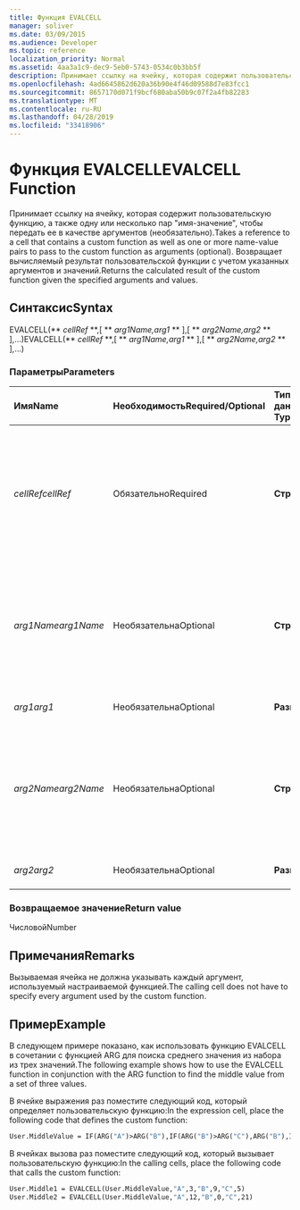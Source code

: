 ```yaml
---
title: Функция EVALCELL
manager: soliver
ms.date: 03/09/2015
ms.audience: Developer
ms.topic: reference
localization_priority: Normal
ms.assetid: 4aa3a1c9-dec9-5eb0-5743-0534c0b3bb5f
description: Принимает ссылку на ячейку, которая содержит пользовательскую функцию, а также одну или несколько пар "имя-значение", чтобы передать ее в качестве аргументов (необязательно). Возвращает вычисляемый результат пользовательской функции с учетом указанных аргументов и значений.
ms.openlocfilehash: 4ad6645862d620a36b90e4f46d09588d7e83fcc1
ms.sourcegitcommit: 8657170d071f9bcf680aba50b9c07f2a4fb82283
ms.translationtype: MT
ms.contentlocale: ru-RU
ms.lasthandoff: 04/28/2019
ms.locfileid: "33418906"
---
```

# <a name="evalcell-function"></a><span data-ttu-id="dbae7-104">Функция EVALCELL</span><span class="sxs-lookup"><span data-stu-id="dbae7-104">EVALCELL Function</span></span>

<span data-ttu-id="dbae7-105">Принимает ссылку на ячейку, которая содержит пользовательскую функцию, а также одну или несколько пар "имя-значение", чтобы передать ее в качестве аргументов (необязательно).</span><span class="sxs-lookup"><span data-stu-id="dbae7-105">Takes a reference to a cell that contains a custom function as well as one or more name-value pairs to pass to the custom function as arguments (optional).</span></span> <span data-ttu-id="dbae7-106">Возвращает вычисляемый результат пользовательской функции с учетом указанных аргументов и значений.</span><span class="sxs-lookup"><span data-stu-id="dbae7-106">Returns the calculated result of the custom function given the specified arguments and values.</span></span>
  
## <a name="syntax"></a><span data-ttu-id="dbae7-107">Синтаксис</span><span class="sxs-lookup"><span data-stu-id="dbae7-107">Syntax</span></span>

<span data-ttu-id="dbae7-108">EVALCELL(\*\* *cellRef* \*\*,[ \*\* *arg1Name,arg1* \*\* ],[ \*\* *arg2Name,arg2* \*\* ],...)</span><span class="sxs-lookup"><span data-stu-id="dbae7-108">EVALCELL(\*\* *cellRef* \*\*,[ \*\* *arg1Name,arg1* \*\* ],[ \*\* *arg2Name,arg2* \*\* ],…)</span></span> 
  
### <a name="parameters"></a><span data-ttu-id="dbae7-109">Параметры</span><span class="sxs-lookup"><span data-stu-id="dbae7-109">Parameters</span></span>

|<span data-ttu-id="dbae7-110">**Имя**</span><span class="sxs-lookup"><span data-stu-id="dbae7-110">**Name**</span></span>|<span data-ttu-id="dbae7-111">**Необходимость**</span><span class="sxs-lookup"><span data-stu-id="dbae7-111">**Required/Optional**</span></span>|<span data-ttu-id="dbae7-112">**Тип данных**</span><span class="sxs-lookup"><span data-stu-id="dbae7-112">**Data Type**</span></span>|<span data-ttu-id="dbae7-113">**Описание**</span><span class="sxs-lookup"><span data-stu-id="dbae7-113">**Description**</span></span>|
|:-----|:-----|:-----|:-----|
| <span data-ttu-id="dbae7-114">_cellRef_</span><span class="sxs-lookup"><span data-stu-id="dbae7-114">_cellRef_</span></span> <br/> |<span data-ttu-id="dbae7-115">Обязательно</span><span class="sxs-lookup"><span data-stu-id="dbae7-115">Required</span></span>  <br/> |<span data-ttu-id="dbae7-116">**Строка**</span><span class="sxs-lookup"><span data-stu-id="dbae7-116">**String**</span></span> <br/> |<span data-ttu-id="dbae7-117">Ссылка на ячейку, содержаную настраиваемую функцию.</span><span class="sxs-lookup"><span data-stu-id="dbae7-117">A reference to the cell that contains the custom function.</span></span> <span data-ttu-id="dbae7-118">Перекрестные ссылки разрешены.</span><span class="sxs-lookup"><span data-stu-id="dbae7-118">Cross-sheet references are allowed.</span></span>  <br/> |
| <span data-ttu-id="dbae7-119">_arg1Name_</span><span class="sxs-lookup"><span data-stu-id="dbae7-119">_arg1Name_</span></span> <br/> |<span data-ttu-id="dbae7-120">Необязательна</span><span class="sxs-lookup"><span data-stu-id="dbae7-120">Optional</span></span>  <br/> |<span data-ttu-id="dbae7-121">**Строка**</span><span class="sxs-lookup"><span data-stu-id="dbae7-121">**String**</span></span> <br/> |<span data-ttu-id="dbae7-122">Имя первого аргумента, передаемого пользовательской функции.</span><span class="sxs-lookup"><span data-stu-id="dbae7-122">The name of the first argument to be passed to the custom function.</span></span> <span data-ttu-id="dbae7-123">Пробелы разрешены.</span><span class="sxs-lookup"><span data-stu-id="dbae7-123">Spaces are allowed.</span></span>  <br/> |
| <span data-ttu-id="dbae7-124">_arg1_</span><span class="sxs-lookup"><span data-stu-id="dbae7-124">_arg1_</span></span> <br/> |<span data-ttu-id="dbae7-125">Необязательна</span><span class="sxs-lookup"><span data-stu-id="dbae7-125">Optional</span></span>  <br/> |<span data-ttu-id="dbae7-126">**Разные**</span><span class="sxs-lookup"><span data-stu-id="dbae7-126">**Varies**</span></span> <br/> |<span data-ttu-id="dbae7-127">Значение _параметра arg1._</span><span class="sxs-lookup"><span data-stu-id="dbae7-127">Value of the  _arg1_ parameter.</span></span>  <br/> |
| <span data-ttu-id="dbae7-128">_arg2Name_</span><span class="sxs-lookup"><span data-stu-id="dbae7-128">_arg2Name_</span></span> <br/> |<span data-ttu-id="dbae7-129">Необязательна</span><span class="sxs-lookup"><span data-stu-id="dbae7-129">Optional</span></span>  <br/> |<span data-ttu-id="dbae7-130">**Строка**</span><span class="sxs-lookup"><span data-stu-id="dbae7-130">**String**</span></span> <br/> |<span data-ttu-id="dbae7-131">Имя второго аргумента, передаемого в настраиваемую функцию.</span><span class="sxs-lookup"><span data-stu-id="dbae7-131">The name of the second argument to be passed to the custom function.</span></span> <span data-ttu-id="dbae7-132">Пробелы разрешены.</span><span class="sxs-lookup"><span data-stu-id="dbae7-132">Spaces are allowed.</span></span>  <br/> |
| <span data-ttu-id="dbae7-133">_arg2_</span><span class="sxs-lookup"><span data-stu-id="dbae7-133">_arg2_</span></span> <br/> |<span data-ttu-id="dbae7-134">Необязательна</span><span class="sxs-lookup"><span data-stu-id="dbae7-134">Optional</span></span>  <br/> |<span data-ttu-id="dbae7-135">**Разные**</span><span class="sxs-lookup"><span data-stu-id="dbae7-135">**Varies**</span></span> <br/> |<span data-ttu-id="dbae7-136">Значение _параметра arg2._</span><span class="sxs-lookup"><span data-stu-id="dbae7-136">Value of the  _arg2_ parameter.</span></span>  <br/> |
   
### <a name="return-value"></a><span data-ttu-id="dbae7-137">Возвращаемое значение</span><span class="sxs-lookup"><span data-stu-id="dbae7-137">Return value</span></span>

<span data-ttu-id="dbae7-138">Числовой</span><span class="sxs-lookup"><span data-stu-id="dbae7-138">Number</span></span>
  
## <a name="remarks"></a><span data-ttu-id="dbae7-139">Примечания</span><span class="sxs-lookup"><span data-stu-id="dbae7-139">Remarks</span></span>

<span data-ttu-id="dbae7-140">Вызываемая ячейка не должна указывать каждый аргумент, используемый настраиваемой функцией.</span><span class="sxs-lookup"><span data-stu-id="dbae7-140">The calling cell does not have to specify every argument used by the custom function.</span></span> 
  
## <a name="example"></a><span data-ttu-id="dbae7-141">Пример</span><span class="sxs-lookup"><span data-stu-id="dbae7-141">Example</span></span>

<span data-ttu-id="dbae7-142">В следующем примере показано, как использовать функцию EVALCELL в сочетании с функцией ARG для поиска среднего значения из набора из трех значений.</span><span class="sxs-lookup"><span data-stu-id="dbae7-142">The following example shows how to use the EVALCELL function in conjunction with the ARG function to find the middle value from a set of three values.</span></span> 
  
<span data-ttu-id="dbae7-143">В ячейке выражения раз поместите следующий код, который определяет пользовательскую функцию:</span><span class="sxs-lookup"><span data-stu-id="dbae7-143">In the expression cell, place the following code that defines the custom function:</span></span> 
  
```vb
User.MiddleValue = IF(ARG("A")>ARG("B"),IF(ARG("B")>ARG("C"),ARG("B"),IF(ARG("A")>ARG("C"),ARG("C"),ARG("A"))),IF(ARG("A")>ARG("C"),ARG("A"),IF(ARG("B")>ARG("C"),ARG("C"),ARG("B"))))
```

<span data-ttu-id="dbae7-144">В ячейках вызова раз поместите следующий код, который вызывает пользовательскую функцию:</span><span class="sxs-lookup"><span data-stu-id="dbae7-144">In the calling cells, place the following code that calls the custom function:</span></span>
  
```vb
User.Middle1 = EVALCELL(User.MiddleValue,"A",3,"B",9,"C",5) 
User.Middle2 = EVALCELL(User.MiddleValue,"A",12,"B",0,"C",21) 

```


